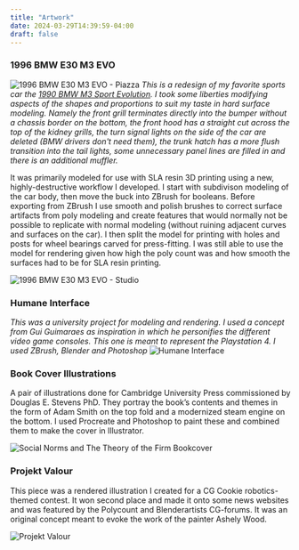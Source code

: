 ```yaml
---
title: "Artwork"
date: 2024-03-29T14:39:59-04:00
draft: false
---
```


### 1996 BMW E30 M3 EVO
![1996 BMW E30 M3 EVO - Piazza](/images/bmw_piazza.jpg)
*This is a redesign of my favorite sports car the [1990 BMW M3 Sport Evolution](https://www.bmw-m.com/en/topics/magazine-article-pool/bmw-m3-e30-portraet.html). I took some liberties modifying aspects of the shapes and proportions to suit my taste in hard surface modeling. Namely the front grill terminates directly into the bumper without a chassis border on the bottom, the front hood has a straight cut across the top of the kidney grills, the turn signal lights on the side of the car are deleted (BMW drivers don't need them), the trunk hatch has a more flush transition into the tail lights, some unnecessary panel lines are filled in and there is an additional muffler.* 

It was primarily modeled for use with SLA resin 3D printing using a new, highly-destructive workflow I developed. I start with subdivison modeling of the car body, then move the buck into ZBrush for booleans. Before exporting from ZBrush I use smooth and polish brushes to correct surface artifacts from poly modeling and create features that would normally not be possible to replicate with normal modeling (without ruining adjacent curves and surfaces on the car). I then split the model for printing with holes and posts for wheel bearings carved for press-fitting. I was still able to use the model for rendering given how high the poly count was and how smooth the surfaces had to be for SLA resin printing.

![1996 BMW E30 M3 EVO - Studio](/images/bmw_studio.jpg)


### Humane Interface
*This was a university project for modeling and rendering. I used a concept from Gui Guimaraes as inspiration in which he personifies the different video game consoles. This one is meant to represent the Playstation 4. I used ZBrush, Blender and Photoshop*
![Humane Interface](/images/humane_interface.jpg)

### Book Cover Illustrations
A pair of illustrations done for Cambridge University Press commissioned by Douglas E. Stevens PhD. They portray the book’s contents and themes in the form of Adam Smith on the top fold and a modernized steam engine on the bottom. I used Procreate and Photoshop to paint these and combined them to make the cover in Illustrator.

![Social Norms and The Theory of the Firm Bookcover](/images/bookcover_1.jpg)

### Projekt Valour
This piece was a rendered illustration I created for a CG Cookie robotics-themed contest. It won second place and made it onto some news websites and was featured by the Polycount and Blenderartists CG-forums. It was an original concept meant to evoke the work of the painter Ashely Wood.

![Projekt Valour](/images/valour.jpg)
